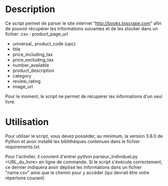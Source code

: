 # Description

Ce script permet de parser le site internet "http://books.toscrape.com" afin de pouvoir récupérer
les informations suivantes et de les stocker dans un fichier .csv :
product_page_url
- universal_ product_code (upc)
- title
- price_including_tax
- price_excluding_tax
- number_available
- product_description
- category
- review_rating
- image_url

Pour le moment, le script ne permet de récupérer les informations d'un seul livre.

# Utilisation

Pour utiliser le script, vous devez posséder, au minimum, la version 3.8.0 de Python et avoir
installé les biblithèques contenues dans le fichier requirements.txt.

Pour l'activiter, il convient d'entrer python parseur_individuel.py <URL_du_livre> en ligne de
commande. Si le script s'éxécute correctement, ce dernier indiquera avoir dépôsé les informations
dans un fichier "name.csv" ainsi que le chemin pour y accéder (qui devrait être votre répertoire courant)


